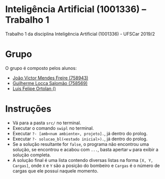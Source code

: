 # Inteligência Artificial (1001336) – Trabalho 1
Trabalho 1 da disciplina Inteligência Artificial (1001336) - UFSCar 2019/2

# Grupo
O grupo é composto pelos alunos:
- [João Victor Mendes Freire (758943)](https://github.com/joaovicmendes)
- [Guilherme Locca Salomão (758569)](https://github.com/Caotichazard)
- [Luis Felipe Ortolan ()](https://github.com/LuisFelipeOrtolan)

# Instruções
- Vá para a pasta `src/` no terminal.
- Executar o comando `swipl` no terminal.
- Executar `?- [amb<num ambiente>, projeto].`, já dentro do prolog.
- Executar `?- solucao_bl(<estado inicial>).`, já dentro do prolog.
- Se a solução resultante for `false`, o programa não encontrou uma solução, se encontrou e acabou com `...`, basta apertar `w` para exibir a solução completa.
- A solução final é uma lista contendo diversas listas na forma `[X, Y, Cargas]`, onde `X` e `Y` são a posição do bombeiro e `Cargas` é o número de cargas que ele possui naquele momento.
